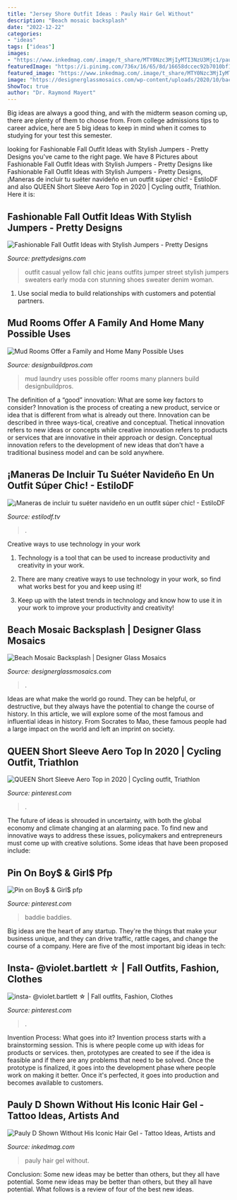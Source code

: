 ```yaml
---
title: "Jersey Shore Outfit Ideas : Pauly Hair Gel Without"
description: "Beach mosaic backsplash"
date: "2022-12-22"
categories:
- "ideas"
tags: ["ideas"]
images:
- "https://www.inkedmag.com/.image/t_share/MTY0Nzc3MjIyMTI3NzU3Mjc1/pauly-d-hair-fb.jpg"
featuredImage: "https://i.pinimg.com/736x/16/65/8d/16658dccec92b7010bf10650ce016a54.jpg"
featured_image: "https://www.inkedmag.com/.image/t_share/MTY0Nzc3MjIyMTI3NzU3Mjc1/pauly-d-hair-fb.jpg"
image: "https://designerglassmosaics.com/wp-content/uploads/2020/10/backsplash-mosaicbeachscene2web.jpg"
ShowToc: true
author: "Dr. Raymond Mayert"
---
```



Big ideas are always a good thing, and with the midterm season coming up, there are plenty of them to choose from. From college admissions tips to career advice, here are 5 big ideas to keep in mind when it comes to studying for your test this semester.

	

		
looking for Fashionable Fall Outfit Ideas with Stylish Jumpers - Pretty Designs you've came to the right page. We have 8 Pictures about Fashionable Fall Outfit Ideas with Stylish Jumpers - Pretty Designs like Fashionable Fall Outfit Ideas with Stylish Jumpers - Pretty Designs, ¡Maneras de incluir tu suéter navideño en un outfit súper chic! - EstiloDF and also QUEEN Short Sleeve Aero Top in 2020 | Cycling outfit, Triathlon. Here it is:
		
    
## Fashionable Fall Outfit Ideas With Stylish Jumpers - Pretty Designs

<img loading=lazy src="http://www.prettydesigns.com/wp-content/uploads/2014/10/Yellow-Jumper-with-Jeans.jpg" onerror="this.onerror=null;this.src='https://tse3.mm.bing.net/th?id=OIP._P-0TawqatKEbQGsDsozCQHaK3&amp;pid=15.1';" alt="Fashionable Fall Outfit Ideas with Stylish Jumpers - Pretty Designs">

_Source: prettydesigns.com_

>outfit casual yellow fall chic jeans outfits jumper street stylish jumpers sweaters early moda con stunning shoes sweater denim woman. 

	

1. Use social media to build relationships with customers and potential partners.

    
## Mud Rooms Offer A Family And Home Many Possible Uses

<img loading=lazy src="http://designbuildpros.com/wp-content/uploads/2013/08/Mud-room-remodeling-projects-in-Monmouth-County-New-Jersy-3.jpg" onerror="this.onerror=null;this.src='https://tse3.mm.bing.net/th?id=OIP.LKn33ge2ytIyrxuxwvJGUgHaK3&amp;pid=15.1';" alt="Mud Rooms Offer a Family and Home Many Possible Uses">

_Source: designbuildpros.com_

>mud laundry uses possible offer rooms many planners build designbuildpros. 

	

The definition of a “good” innovation: What are some key factors to consider?
Innovation is the process of creating a new product, service or idea that is different from what is already out there. Innovation can be described in three ways-tical, creative and conceptual. Thetical innovation refers to new ideas or concepts while creative innovation refers to products or services that are innovative in their approach or design. Conceptual innovation refers to the development of new ideas that don't have a traditional business model and can be sold anywhere.

    
## ¡Maneras De Incluir Tu Suéter Navideño En Un Outfit Súper Chic! - EstiloDF

<img loading=lazy src="https://www.estilodf.tv/wp-content/uploads/2017/12/ugly-christmas-sweater-outfit-2-683x1024.jpg" onerror="this.onerror=null;this.src='https://tse2.mm.bing.net/th?id=OIP.oj--MQuyJtU6TURQAXkqtgHaLG&amp;pid=15.1';" alt="¡Maneras de incluir tu suéter navideño en un outfit súper chic! - EstiloDF">

_Source: estilodf.tv_

>. 

	

Creative ways to use technology in your work
1. Technology is a tool that can be used to increase productivity and creativity in your work.
2. There are many creative ways to use technology in your work, so find what works best for you and keep using it!

3. Keep up with the latest trends in technology and know how to use it in your work to improve your productivity and creativity!

    
## Beach Mosaic Backsplash | Designer Glass Mosaics

<img loading=lazy src="https://designerglassmosaics.com/wp-content/uploads/2020/10/backsplash-mosaicbeachscene2web.jpg" onerror="this.onerror=null;this.src='https://tse2.mm.bing.net/th?id=OIP.WbrdN1d3Y7Kmo7zppoTztAHaJ4&amp;pid=15.1';" alt="Beach Mosaic Backsplash | Designer Glass Mosaics">

_Source: designerglassmosaics.com_

>. 

	

Ideas are what make the world go round. They can be helpful, or destructive, but they always have the potential to change the course of history. In this article, we will explore some of the most famous and influential ideas in history. From Socrates to Mao, these famous people had a large impact on the world and left an imprint on society.

    
## QUEEN Short Sleeve Aero Top In 2020 | Cycling Outfit, Triathlon

<img loading=lazy src="https://i.pinimg.com/736x/61/2f/5d/612f5dccd26e46d2fb557ece388e7eae.jpg" onerror="this.onerror=null;this.src='https://tse4.mm.bing.net/th?id=OIP.wwaJOv3D9x-s9b8cLNeNQwHaJ3&amp;pid=15.1';" alt="QUEEN Short Sleeve Aero Top in 2020 | Cycling outfit, Triathlon">

_Source: pinterest.com_

>. 

	

The future of ideas is shrouded in uncertainty, with both the global economy and climate changing at an alarming pace. To find new and innovative ways to address these issues, policymakers and entrepreneurs must come up with creative solutions. Some ideas that have been proposed include: 

    
## Pin On Boy$ &amp; Girl$ Pfp

<img loading=lazy src="https://i.pinimg.com/736x/16/65/8d/16658dccec92b7010bf10650ce016a54.jpg" onerror="this.onerror=null;this.src='https://tse1.mm.bing.net/th?id=OIP.EewbZElIGZNhMbGb9RT02QHaHa&amp;pid=15.1';" alt="Pin on Boy$ &amp; Girl$ pfp">

_Source: pinterest.com_

>baddie baddies. 

	

Big ideas are the heart of any startup. They're the things that make your business unique, and they can drive traffic, rattle cages, and change the course of a company. Here are five of the most important big ideas in tech: 

    
## Insta- @violet.bartlett ☆ | Fall Outfits, Fashion, Clothes

<img loading=lazy src="https://i.pinimg.com/736x/14/0c/d8/140cd8e87b8778804b5950b550441f03.jpg" onerror="this.onerror=null;this.src='https://tse3.mm.bing.net/th?id=OIP.md53pkHSvXM6-lz_aXrpPQHaJ3&amp;pid=15.1';" alt="insta- @violet.bartlett ☆ | Fall outfits, Fashion, Clothes">

_Source: pinterest.com_

>. 

	

Invention Process: What goes into it?
Invention process starts with a brainstorming session. This is where people come up with ideas for products or services. then, prototypes are created to see if the idea is feasible and if there are any problems that need to be solved. Once the prototype is finalized, it goes into the development phase where people work on making it better. Once it's perfected, it goes into production and becomes available to customers.

    
## Pauly D Shown Without His Iconic Hair Gel - Tattoo Ideas, Artists And

<img loading=lazy src="https://www.inkedmag.com/.image/t_share/MTY0Nzc3MjIyMTI3NzU3Mjc1/pauly-d-hair-fb.jpg" onerror="this.onerror=null;this.src='https://tse4.mm.bing.net/th?id=OIP.cP-Pp9tj6xa1UkE49vgyEQHaD4&amp;pid=15.1';" alt="Pauly D Shown Without His Iconic Hair Gel - Tattoo Ideas, Artists and">

_Source: inkedmag.com_

>pauly hair gel without. 

	

Conclusion: Some new ideas may be better than others, but they all have potential.
Some new ideas may be better than others, but they all have potential. What follows is a review of four of the best new ideas.

